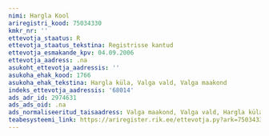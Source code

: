 ```yaml
---
nimi: Hargla Kool
ariregistri_kood: 75034330
kmkr_nr: ''
ettevotja_staatus: R
ettevotja_staatus_tekstina: Registrisse kantud
ettevotja_esmakande_kpv: 04.09.2006
ettevotja_aadress: .na
asukoht_ettevotja_aadressis: ''
asukoha_ehak_kood: 1766
asukoha_ehak_tekstina: Hargla küla, Valga vald, Valga maakond
indeks_ettevotja_aadressis: '68014'
ads_adr_id: 2974631
ads_ads_oid: .na
ads_normaliseeritud_taisaadress: Valga maakond, Valga vald, Hargla küla
teabesysteemi_link: https://ariregister.rik.ee/ettevotja.py?ark=75034330&ref=rekvisiidid
---
```

